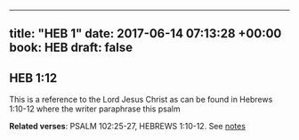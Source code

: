 
---
title: "HEB 1"
date: 2017-06-14 07:13:28 +00:00
book: HEB
draft: false
---

## HEB 1:12

This is a reference to the Lord Jesus Christ as can be found in Hebrews 1:10-12 where the writer paraphrase this psalm

**Related verses**: PSALM 102:25-27, HEBREWS 1:10-12. See [notes](https://my.bible.com/notes/2657246009684124388)

